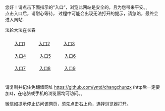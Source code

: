 您好！请点击下面指示的“入口”，浏览此网站是安全的，且为您带来平安。。 <br/>
点击入口后，请耐心等待， 过程中可能会出现无法打开的提示，请忽略，最终会进入网站. </br>

法轮大法在长春<br/>
<div style="padding:10px"><a style="margin:20px" target="_blank" href="https://d3na2paf00j0a4.cloudfront.net/2Qpsp?jukdym" id="ccLink1" rel="nofollow">入口1</a> <a target="_blank" style="margin:20px" href="https://d2oqxnneihc7q2.cloudfront.net/2Qpsp?uhaxbcrq" id="ccLink2" rel="nofollow">入口2</a> <a style="margin:20px" target="_blank" href="https://d1qosp89cghdkh.cloudfront.net/2Qpsp?ixfwru" id="ccLink3" rel="nofollow">入口3</a></div>

<div style="padding:10px" ><a style="margin:20px" target="_blank" href="https://d3na2paf00j0a4.cloudfront.net/2Qpsp?jukdym" id="ccLink4" rel="nofollow">入口4</a> <a style="margin:20px" href="https://d2oqxnneihc7q2.cloudfront.net/2Qpsp?uhaxbcrq" target="_blank" id="ccLink5" rel="nofollow">入口5</a> <a style="margin:20px" href="https://d1qosp89cghdkh.cloudfront.net/2Qpsp?ixfwru" target="_blank" id="ccLink6" rel="nofollow">入口6</a></div>

<div style="padding:10px"><a style="margin:20px" target="_blank" href="https://d3na2paf00j0a4.cloudfront.net/2Qpsp?jukdym" id="ccLink7" rel="nofollow">入口7</a> <a style="margin:20px" href="https://d2oqxnneihc7q2.cloudfront.net/2Qpsp?uhaxbcrq" target="_blank" id="ccLink8" rel="nofollow">入口8</a> <a style="margin:20px" target="_blank" href="https://d1qosp89cghdkh.cloudfront.net/2Qpsp?ixfwru" id="ccLink9" rel="nofollow">入口9</a></div>

<br/>



请复制并记住免翻墙网址 https://github.com/yntd/changchunzx (http后一定要加s)，在电脑或手机的浏览器均可访问。。<br/>

微信如提示停止访问该网页，须先点击右上角，选择浏览器打开。

